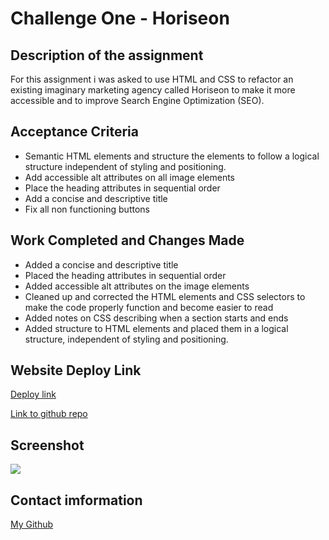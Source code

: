 # Challenge One - Horiseon 


## Description of the assignment

For this assignment i was asked to use HTML and CSS to refactor an existing imaginary marketing agency called Horiseon to make it more accessible and to improve Search Engine Optimization (SEO).

## Acceptance Criteria 

* Semantic HTML elements and structure the elements to follow a logical structure independent of styling and positioning.
* Add accessible alt attributes on all image elements
* Place the heading attributes in sequential order
* Add a concise and descriptive title
* Fix all non functioning buttons

## Work Completed and Changes Made

* Added a concise and descriptive title
* Placed the heading attributes in sequential order
* Added accessible alt attributes on the image elements
* Cleaned up and corrected the HTML elements and CSS selectors to make the code properly function and become easier to read
* Added notes on CSS describing when a section starts and ends
* Added structure to HTML elements and placed them in a logical structure, independent of styling and positioning.

## Website Deploy Link

[Deploy link](https://kevinhall4255.github.io/Horiseon-challenge/)



[Link to github repo](https://github.com/KevinHall4255/Horiseon-challenge)

## Screenshot

![](/assets/images/kevinhall4255.github.io_Horiseon-challenge_.png)



## Contact imformation
[My Github](https://github.com/KevinHall4255)
